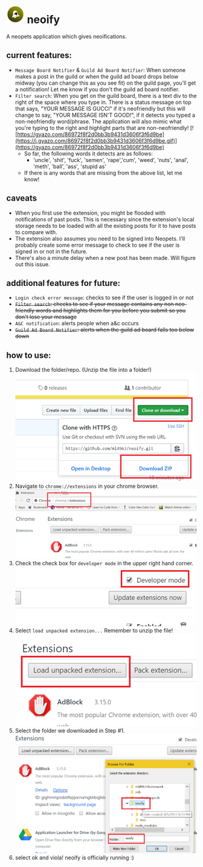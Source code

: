 # ![logo](img/neoify-48.png) neoify 
A neopets application which gives neoifications.

## current features:
* ```Message Board Notifier``` & ```Guild Ad Board Notifier```: When someone makes a post in the guild or when the guild ad board drops below midway (you can change this as you see fit) on the guild page, you'll get a notification! Let me know if you don't the guild ad board notifier.
* ```Filter search```: When you get on the guild board, there is a text div to the right of the space where you type in. There is a status message on top that says, "YOUR MESSAGE IS GUCCI" if it's neofriendly but this will change to say, "YOUR MESSAGE ISN'T GOOD!", if it detects you typed a non-neofriendly word/phrase. The application will also mimic what you're typing to the right and highlight parts that are non-neofriendly!
	[![https://gyazo.com/86972f8f2d0bb3b9431d3606f3f6d9be](https://i.gyazo.com/86972f8f2d0bb3b9431d3606f3f6d9be.gif)](https://gyazo.com/86972f8f2d0bb3b9431d3606f3f6d9be)
	- So far, the following words it detects are as follows:
		* 'uncle', 'shit', 'fuck', 'semen', 'rape','cum', 'weed', 'nuts', 'anal', 'meth', 'ball',	'ass', 'stupid as'
	- If there is any words that are missing from the above list, let me know!
	

## caveats
* When you first use the extension, you might be flooded with notifications of past posts. This is necessary since the extension's local storage needs to be loaded with all the existing posts for it to have posts to compare with.
* The extension also assumes you need to be signed into Neopets. I'll probably create some error message to check to see if the user is signed in or not in the future. 
* There's also a minute delay when a new post has been made. Will figure out this issue. 

## additional features for future:
* ```Login check error message```: checks to see if the user is logged in or not
* ~~```Filter search```: checks to see if your message contains any non neo-friendly words and highlights them for you before you submit so you don't lose your message~~
* ```A&C notification```: alerts people when a&c occurs
* ~~```Guild Ad Board Notifier```: alerts when the guild ad board falls too below down~~ 


## how to use:
1. Download the folder/repo. (Unzip the file into a folder!)
![alt tag](img/screenshots/step_1.png)
2. Navigate to ```chrome://extensions``` in your chrome browser.
![alt tag](img/screenshots/step_2.png)
3. Check the check box for ```developer mode``` in the upper right hand corner.
![alt tag](img/screenshots/step_3.png)
4. Select ```load unpacked extension...``` Remember to unzip the file!
![alt tag](img/screenshots/step_4.png)
5. Select the folder we downloaded in Step #1.
![alt tag](img/screenshots/step_5.png)
6. select ok and viola! neoify is officially running :)

